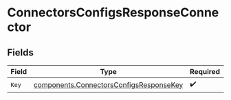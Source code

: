 # ConnectorsConfigsResponseConnector


## Fields

| Field                                                                                              | Type                                                                                               | Required                                                                                           | Description                                                                                        |
| -------------------------------------------------------------------------------------------------- | -------------------------------------------------------------------------------------------------- | -------------------------------------------------------------------------------------------------- | -------------------------------------------------------------------------------------------------- |
| `Key`                                                                                              | [components.ConnectorsConfigsResponseKey](../../models/components/connectorsconfigsresponsekey.md) | :heavy_check_mark:                                                                                 | N/A                                                                                                |